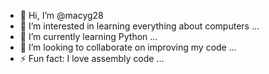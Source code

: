- 👋 Hi, I’m @macyg28
- 👀 I’m interested in learning everything about computers ...
- 🌱 I’m currently learning Python ...
- 💞️ I’m looking to collaborate on improving my code ...
- ⚡ Fun fact: I love assembly code ...

<!---
macyg28/macyg28 is a ✨ special ✨ repository because its `README.md` (this file) appears on your GitHub profile.
You can click the Preview link to take a look at your changes.
--->

